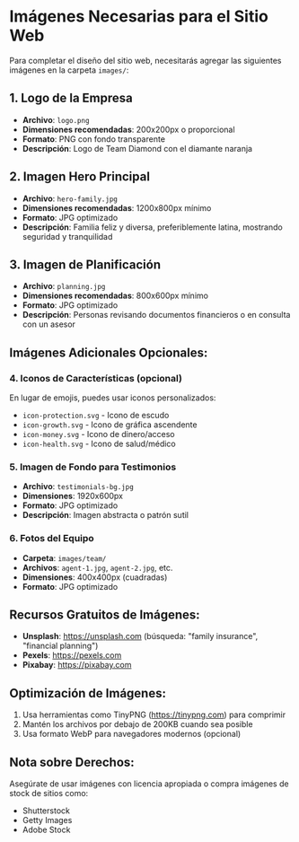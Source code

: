 # Imágenes Necesarias para el Sitio Web

Para completar el diseño del sitio web, necesitarás agregar las siguientes imágenes en la carpeta `images/`:

## 1. Logo de la Empresa
- **Archivo**: `logo.png`
- **Dimensiones recomendadas**: 200x200px o proporcional
- **Formato**: PNG con fondo transparente
- **Descripción**: Logo de Team Diamond con el diamante naranja

## 2. Imagen Hero Principal
- **Archivo**: `hero-family.jpg`
- **Dimensiones recomendadas**: 1200x800px mínimo
- **Formato**: JPG optimizado
- **Descripción**: Familia feliz y diversa, preferiblemente latina, mostrando seguridad y tranquilidad

## 3. Imagen de Planificación
- **Archivo**: `planning.jpg`
- **Dimensiones recomendadas**: 800x600px mínimo
- **Formato**: JPG optimizado
- **Descripción**: Personas revisando documentos financieros o en consulta con un asesor

## Imágenes Adicionales Opcionales:

### 4. Iconos de Características (opcional)
En lugar de emojis, puedes usar iconos personalizados:
- `icon-protection.svg` - Icono de escudo
- `icon-growth.svg` - Icono de gráfica ascendente
- `icon-money.svg` - Icono de dinero/acceso
- `icon-health.svg` - Icono de salud/médico

### 5. Imagen de Fondo para Testimonios
- **Archivo**: `testimonials-bg.jpg`
- **Dimensiones**: 1920x600px
- **Formato**: JPG optimizado
- **Descripción**: Imagen abstracta o patrón sutil

### 6. Fotos del Equipo
- **Carpeta**: `images/team/`
- **Archivos**: `agent-1.jpg`, `agent-2.jpg`, etc.
- **Dimensiones**: 400x400px (cuadradas)
- **Formato**: JPG optimizado

## Recursos Gratuitos de Imágenes:
- **Unsplash**: https://unsplash.com (búsqueda: "family insurance", "financial planning")
- **Pexels**: https://pexels.com
- **Pixabay**: https://pixabay.com

## Optimización de Imágenes:
1. Usa herramientas como TinyPNG (https://tinypng.com) para comprimir
2. Mantén los archivos por debajo de 200KB cuando sea posible
3. Usa formato WebP para navegadores modernos (opcional)

## Nota sobre Derechos:
Asegúrate de usar imágenes con licencia apropiada o compra imágenes de stock de sitios como:
- Shutterstock
- Getty Images
- Adobe Stock